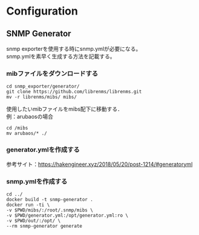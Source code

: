 # Configuration
## SNMP Generator
snmp exporterを使用する時にsnmp.ymlが必要になる。  
snmp.ymlを素早く生成する方法を記載する。
### mibファイルをダウンロードする
```
cd snmp_exporter/generator/
git clone https://github.com/librenms/librenms.git
mv -r librenms/mibs/ mibs/
```
使用したいmibファイルをmibs配下に移動する．  
例：arubaosの場合
```
cd /mibs
mv arubaos/* ./
```

### generator.ymlを作成する
参考サイト：https://hakengineer.xyz/2018/05/20/post-1214/#generatoryml

### snmp.ymlを作成する
```
cd ../
docker build -t snmp-generator .
docker run -ti \
-v $PWD/mibs/:/root/.snmp/mibs \
-v $PWD/generator.yml:/opt/generator.yml:ro \
-v $PWD/out/:/opt/ \
--rm snmp-generator generate
```